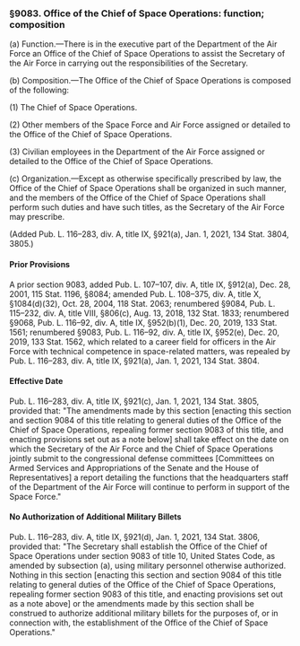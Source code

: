 ### §9083. Office of the Chief of Space Operations: function; composition ###

(a) Function.—There is in the executive part of the Department of the Air Force an Office of the Chief of Space Operations to assist the Secretary of the Air Force in carrying out the responsibilities of the Secretary.

(b) Composition.—The Office of the Chief of Space Operations is composed of the following:

(1) The Chief of Space Operations.

(2) Other members of the Space Force and Air Force assigned or detailed to the Office of the Chief of Space Operations.

(3) Civilian employees in the Department of the Air Force assigned or detailed to the Office of the Chief of Space Operations.

(c) Organization.—Except as otherwise specifically prescribed by law, the Office of the Chief of Space Operations shall be organized in such manner, and the members of the Office of the Chief of Space Operations shall perform such duties and have such titles, as the Secretary of the Air Force may prescribe.

(Added Pub. L. 116–283, div. A, title IX, §921(a), Jan. 1, 2021, 134 Stat. 3804, 3805.)

#### Prior Provisions ####

A prior section 9083, added Pub. L. 107–107, div. A, title IX, §912(a), Dec. 28, 2001, 115 Stat. 1196, §8084; amended Pub. L. 108–375, div. A, title X, §1084(d)(32), Oct. 28, 2004, 118 Stat. 2063; renumbered §9084, Pub. L. 115–232, div. A, title VIII, §806(c), Aug. 13, 2018, 132 Stat. 1833; renumbered §9068, Pub. L. 116–92, div. A, title IX, §952(b)(1), Dec. 20, 2019, 133 Stat. 1561; renumbered §9083, Pub. L. 116–92, div. A, title IX, §952(e), Dec. 20, 2019, 133 Stat. 1562, which related to a career field for officers in the Air Force with technical competence in space-related matters, was repealed by Pub. L. 116–283, div. A, title IX, §921(a), Jan. 1, 2021, 134 Stat. 3804.

#### Effective Date ####

Pub. L. 116–283, div. A, title IX, §921(c), Jan. 1, 2021, 134 Stat. 3805, provided that: "The amendments made by this section [enacting this section and section 9084 of this title relating to general duties of the Office of the Chief of Space Operations, repealing former section 9083 of this title, and enacting provisions set out as a note below] shall take effect on the date on which the Secretary of the Air Force and the Chief of Space Operations jointly submit to the congressional defense committees [Committees on Armed Services and Appropriations of the Senate and the House of Representatives] a report detailing the functions that the headquarters staff of the Department of the Air Force will continue to perform in support of the Space Force."

#### No Authorization of Additional Military Billets ####

Pub. L. 116–283, div. A, title IX, §921(d), Jan. 1, 2021, 134 Stat. 3806, provided that: "The Secretary shall establish the Office of the Chief of Space Operations under section 9083 of title 10, United States Code, as amended by subsection (a), using military personnel otherwise authorized. Nothing in this section [enacting this section and section 9084 of this title relating to general duties of the Office of the Chief of Space Operations, repealing former section 9083 of this title, and enacting provisions set out as a note above] or the amendments made by this section shall be construed to authorize additional military billets for the purposes of, or in connection with, the establishment of the Office of the Chief of Space Operations."
